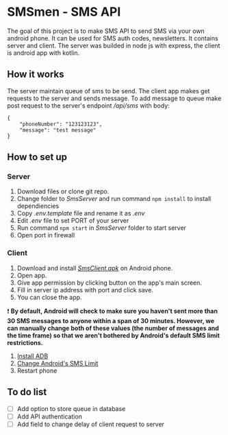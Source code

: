 # SMSmen - SMS API

The goal of this project is to make SMS API to send SMS via your own android phone. It can be used for SMS auth codes, newsletters. It contains server and client. The server was builded  in node js with express, the client is android app with kotlin.

## How it works

The server maintain queue of sms to be send. The client app makes get requests to the server and sends message. To add message to queue make post request to the server's endpoint */api/sms* with body:

```
{
    "phoneNumber": "123123123",
    "message": "test message"
}
```

## How to set up

### Server

1. Download files or clone git repo.
2. Change folder to *SmsServer* and run command `npm install` to install dependiencies
3. Copy *.env.template* file and rename it as *.env*
4. Edit *.env* file to set PORT of your server
5. Run command `npm start` in *SmsServer* folder to start server
6. Open port in firewall

### Client

1. Download and install [*SmsClient.apk*](https://github.com/czyz-bartosz/SMSmen/blob/master/SmsClient.apk) on Android phone.
2. Open app.
3. Give app permission by clicking button on the app's main screen.
4. Fill in server ip address with port and click save.
5. You can close the app.

 :exclamation: **By default, Android will check to make sure you haven't sent more than 30 SMS messages to anyone within a span of 30 minutes. However, we can manually change both of these values (the number of messages and the time frame) so that we aren't bothered by Android's default SMS limit restrictions.**

1. [Install ADB](https://www.xda-developers.com/install-adb-windows-macos-linux/)
2. [Change Android's SMS Limit](https://www.xda-developers.com/change-sms-limit-android/)
3. Restart phone

## To do list

- [ ] Add option to store queue in database
- [ ] Add API authentication
- [ ] Add field to change delay of client request to server
